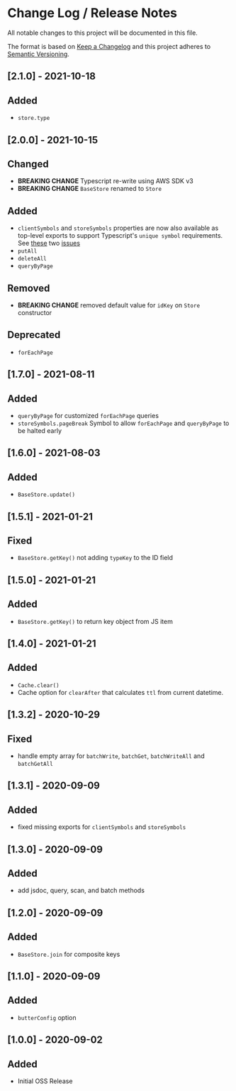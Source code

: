 # Change Log /  Release Notes
All notable changes to this project will be documented in this file.

The format is based on [Keep a Changelog](http://keepachangelog.com/)
and this project adheres to [Semantic Versioning](http://semver.org/).

## [2.1.0] - 2021-10-18
## Added
- `store.type`

## [2.0.0] - 2021-10-15
## Changed
- **BREAKING CHANGE** Typescript re-write using AWS SDK v3
- **BREAKING CHANGE** `BaseStore` renamed to `Store`
## Added
- `clientSymbols` and `storeSymbols` properties are now also available as top-level exports to support Typescript's `unique symbol` requirements. See [these](https://github.com/microsoft/TypeScript/issues/4283) two [issues](https://github.com/microsoft/TypeScript/issues/35562)
- `putAll`
- `deleteAll`
- `queryByPage`
## Removed
- **BREAKING CHANGE** removed default value for `idKey` on `Store` constructor
## Deprecated
-  `forEachPage`

## [1.7.0] - 2021-08-11
## Added
- `queryByPage` for customized `forEachPage` queries
- `storeSymbols.pageBreak` Symbol to allow `forEachPage` and `queryByPage` to be halted early

## [1.6.0] - 2021-08-03
## Added
- `BaseStore.update()`

## [1.5.1] - 2021-01-21
## Fixed
- `BaseStore.getKey()` not adding `typeKey` to the ID field

## [1.5.0] - 2021-01-21
## Added
- `BaseStore.getKey()` to return key object from JS item

## [1.4.0] - 2021-01-21
## Added
- `Cache.clear()`
- Cache option for `clearAfter` that calculates `ttl` from current datetime.


## [1.3.2] - 2020-10-29
## Fixed
- handle empty array for `batchWrite`, `batchGet`, `batchWriteAll` and `batchGetAll`

## [1.3.1] - 2020-09-09
## Added
- fixed missing exports for `clientSymbols` and `storeSymbols`

## [1.3.0] - 2020-09-09
## Added
- add jsdoc, query, scan, and batch methods

## [1.2.0] - 2020-09-09
## Added
- `BaseStore.join` for composite keys

## [1.1.0] - 2020-09-09
## Added
- `butterConfig` option

## [1.0.0] - 2020-09-02
## Added
- Initial OSS Release
